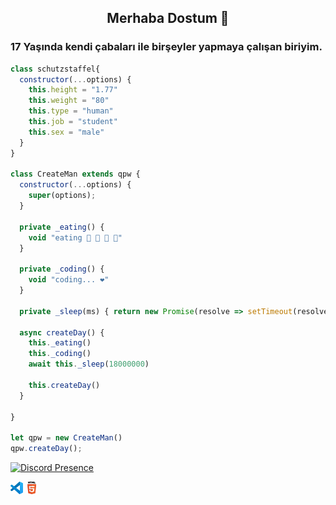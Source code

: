 <h2 align="center">Merhaba Dostum 👋</h2>

<h3 align= "strong">17 Yaşında kendi çabaları ile birşeyler yapmaya çalışan biriyim.</h3>

```js
class schutzstaffel{
  constructor(...options) {
    this.height = "1.77"
    this.weight = "80"
    this.type = "human"
    this.job = "student"
    this.sex = "male"
  }
}

class CreateMan extends qpw {
  constructor(...options) {
    super(options);
  }
  
  private _eating() {
    void "eating 🍔 🍟 🍗 🥤"
  }
  
  private _coding() {
    void "coding... ❤️"
  }
  
  private _sleep(ms) { return new Promise(resolve => setTimeout(resolve, ms)) }
  
  async createDay() {
    this._eating()
    this._coding()
    await this._sleep(18000000)
    
    this.createDay()
  }
  
}

let qpw = new CreateMan()
qpw.createDay();
```
[![Discord Presence](https://lanyard-profile-readme.vercel.app/api/492702255368110091
)](https://discord.com/users/492702255368110091)

<code><img height="20" src="https://raw.githubusercontent.com/github/explore/80688e429a7d4ef2fca1e82350fe8e3517d3494d/topics/visual-studio-code/visual-studio-code.png"></code>
<code><img height="20" src="https://raw.githubusercontent.com/github/explore/80688e429a7d4ef2fca1e82350fe8e3517d3494d/topics/html/html.png"></code>
